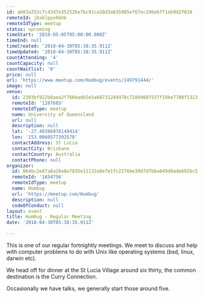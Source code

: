 ```yaml
---
id: ab03a252c7c43d7e352526e7bc91ca28d3a635985ef67ec196ebff1eb9d2f018
remoteId: jbxklpyxhbhb
remoteIdType: meetup
status: upcoming
timeStart: '2018-05-05T05:00:00.000Z'
timeEnd: null
timeCreated: '2018-04-30T05:38:35.911Z'
timeUpdated: '2018-04-30T05:38:35.911Z'
countAttending: '4'
countCapacity: null
countWaitlist: '0'
price: null
url: 'https://www.meetup.com/Humbug/events/249791444/'
image: null
venue:
  id: 2393bf922b8aea2f766bad65e5a68731284978c728b9607537f19be7780f5313
  remoteId: '1287603'
  remoteIdType: meetup
  name: University of Queensland
  url: null
  description: null
  lat: '-27.49386978149414'
  lon: '153.0060577392578'
  contactAddress: St Lucia
  contactCity: Brisbane
  contactCountry: Australia
  contactPhone: null
organizer:
  id: 064bc2e87a8a26e8e7835e11132a8e7e1fc2276be30d7d7bba649d0ade692bc5
  remoteId: '1654756'
  remoteIdType: meetup
  name: Humbug
  url: 'https://meetup.com/Humbug'
  description: null
  codeOfConduct: null
layout: event
title: Humbug - Regular Meeting
date: '2018-04-30T05:38:35.911Z'

---
```

<p>This is one of our regular fortnightly meetings. We meet to discuss and help with computer problems to do with Unix like operating systems (bsd, linux, darwin etc).</p> <p>We head off for dinner at the St Lucia Village around six thirty, the common destination is the Curry Connection.</p> <p>Occasionally we have talks, we generally start those around five.</p>
